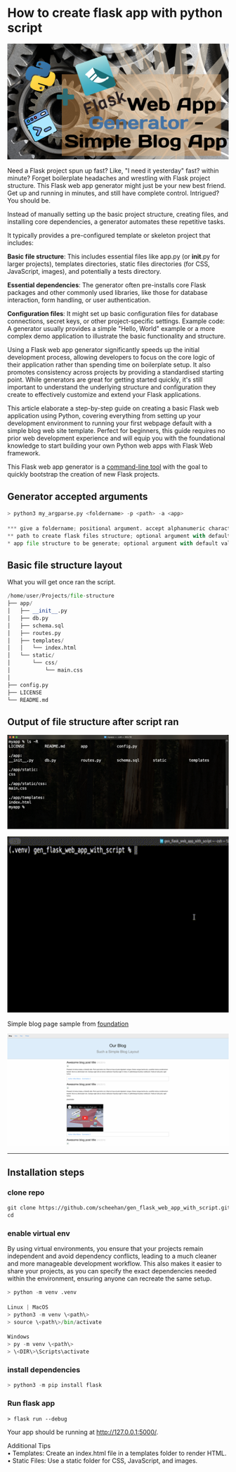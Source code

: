 # How to create flask app with python script

![my_intro](/images/web_app_generator.png)

Need a Flask project spun up fast?  Like, "I need it yesterday" fast? within minute? Forget boilerplate headaches and wrestling with Flask project structure. This Flask web app generator might just be your new best friend. 
Get up and running in minutes, and still have complete control. 
Intrigued?  You should be. 

Instead of manually setting up the basic project structure, creating files, and installing core dependencies, a generator automates these repetitive tasks.  

It typically provides a pre-configured template or skeleton project that includes:

**Basic file structure**: This includes essential files like app.py (or __init__.py for larger projects), templates directories, static files directories (for CSS, JavaScript, images), and potentially a tests directory.

**Essential dependencies**: The generator often pre-installs core Flask packages and other commonly used libraries, like those for database interaction, form handling, or user authentication.

**Configuration files**: It might set up basic configuration files for database connections, secret keys, or other project-specific settings.
Example code: A generator usually provides a simple "Hello, World" example or a more complex demo application to illustrate the basic functionality and structure.

Using a Flask web app generator significantly speeds up the initial development process, allowing developers to focus on the core logic of their application rather than spending time on boilerplate setup.  It also promotes consistency across projects by providing a standardised starting point. While generators are great for getting started quickly, it's still important to understand the underlying structure and configuration they create to effectively customize and extend your Flask applications.

This article elaborate a step-by-step guide on creating a basic Flask web application using Python, covering everything from setting up your development environment to running your first webpage default with a simple blog web site template.
Perfect for beginners, this guide requires no prior web development experience and will equip you with the foundational knowledge to start building your own Python web apps with Flask Web framework.

This Flask web app generator is a [command-line tool][2] with the goal to quickly bootstrap the creation of new Flask projects.  

## Generator accepted arguments

```python
> python3 my_argparse.py <foldername> -p <path> -a <app>

*** give a foldername; positional argument. accept alphanumeric characters, hyphen and underscores symbols only 
** path to create flask files structure; optional argument with default value parent directory
* app file structure to be generate; optional argument with default value "flask", for future usage.
```

## Basic file structure layout

What you will get once ran the script.

```python
/home/user/Projects/file-structure
├── app/
│   ├── __init__.py
│   ├── db.py
│   ├── schema.sql
│   ├── routes.py
│   ├── templates/
│   │   └── index.html
│   └── static/
│       └── css/
│           └── main.css
│
├── config.py
├── LICENSE
└── README.md
```

## Output of file structure after script ran 

![my_intro](/images/list_re.png)

<img src="/images/mac_output2.gif" alt="mac output" width="600" height="400">


Simple blog page sample from [foundation][1]

![my_intro](/images/blog_page.png)

---

 ## Installation steps

### clone repo

```html
git clone https://github.com/scheehan/gen_flask_web_app_with_script.git
cd 
```

### enable virtual env

By using virtual environments, you ensure that your projects remain independent and avoid dependency conflicts, leading to a much cleaner and more manageable development workflow. 
This also makes it easier to share your projects, as you can specify the exact dependencies needed within the environment, ensuring anyone can recreate the same setup.

```python
> python -m venv .venv

Linux | MacOS 
> python3 -m venv \<path\>  
> source \<path\>/bin/activate

Windows
> py -m venv \<path\>  
> \<DIR\>\Scripts\activate
```

### install dependencies

```python
> python3 -m pip install flask
```

### Run flask app

    > flask run --debug

Your app should be running at http://127.0.0.1:5000/.

Additional Tips  
    • Templates: Create an index.html file in a templates folder to render HTML.  
    • Static Files: Use a static folder for CSS, JavaScript, and images.


[1]: https://get.foundation/templates.html
[2]: https://docs.python.org/3/library/argparse.html